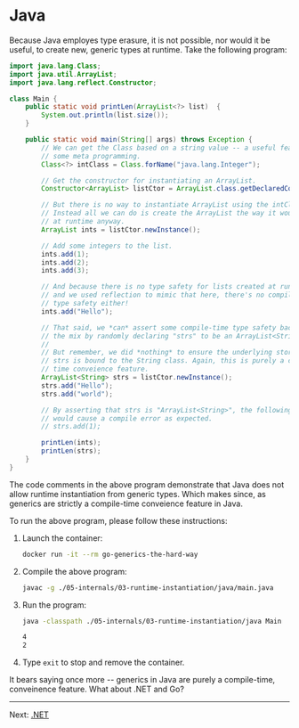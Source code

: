 # Java

Because Java employes type erasure, it is not possible, nor would it be useful, to create new, generic types at runtime. Take the following program:

```java
import java.lang.Class;
import java.util.ArrayList;
import java.lang.reflect.Constructor;

class Main {
    public static void printLen(ArrayList<?> list)  {
        System.out.println(list.size());
    }

    public static void main(String[] args) throws Exception {
        // We can get the Class based on a string value -- a useful feature for
        // some meta programming.
        Class<?> intClass = Class.forName("java.lang.Integer");

        // Get the constructor for instantiating an ArrayList.
        Constructor<ArrayList> listCtor = ArrayList.class.getDeclaredConstructor();

        // But there is no way to instantiate ArrayList using the intClass!
        // Instead all we can do is create the ArrayList the way it would look
        // at runtime anyway.
        ArrayList ints = listCtor.newInstance();

        // Add some integers to the list.
        ints.add(1);
        ints.add(2);
        ints.add(3);

        // And because there is no type safety for lists created at runtime,
        // and we used reflection to mimic that here, there's no compile-time
        // type safety either!
        ints.add("Hello");

        // That said, we *can* assert some compile-time type safety back into
        // the mix by randomly declaring "strs" to be an ArrayList<String>.
        //
        // But remember, we did *nothing* to ensure the underlying storage of
        // strs is bound to the String class. Again, this is purely a compile-
        // time conveience feature.
        ArrayList<String> strs = listCtor.newInstance();
        strs.add("Hello");
        strs.add("world");

        // By asserting that strs is "ArrayList<String>", the following line
        // would cause a compile error as expected.
        // strs.add(1);

        printLen(ints);
        printLen(strs);
    }
}
```

The code comments in the above program demonstrate that Java does not allow runtime instantiation from generic types. Which makes since, as generics are strictly a compile-time conveience feature in Java.

To run the above program, please follow these instructions:

1. Launch the container:

    ```bash
    docker run -it --rm go-generics-the-hard-way
    ```

1. Compile the above program:

    ```bash
    javac -g ./05-internals/03-runtime-instantiation/java/main.java
    ```

1. Run the program:

    ```bash
    java -classpath ./05-internals/03-runtime-instantiation/java Main
    ```

    ```bash
    4
    2
    ```

1. Type `exit` to stop and remove the container.

It bears saying once more -- generics in Java are purely a compile-time, conveinence feature. What about .NET and Go?

---

Next: [.NET](./02-dotnet.md)
